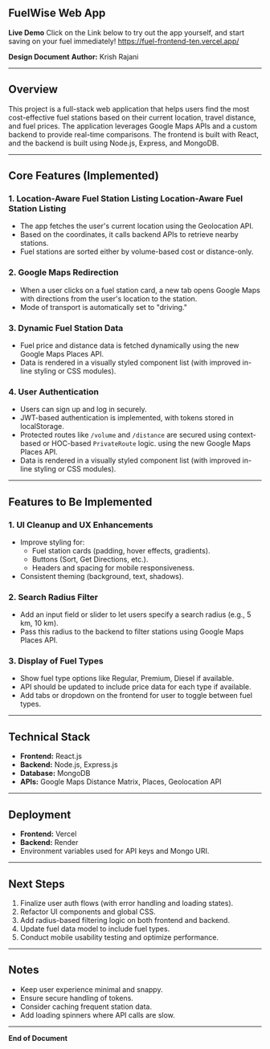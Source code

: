 ## FuelWise Web App

**Live Demo**
Click on the Link below to try out the app yourself, and start saving on your fuel immediately!
https://fuel-frontend-ten.vercel.app/




**Design Document**
**Author:** Krish Rajani

---

## Overview

This project is a full-stack web application that helps users find the most cost-effective fuel stations based on their current location, travel distance, and fuel prices. The application leverages Google Maps APIs and a custom backend to provide real-time comparisons. The frontend is built with React, and the backend is built using Node.js, Express, and MongoDB.

---

## Core Features (Implemented)

### 1. **Location-Aware Fuel Station Listing** **Location-Aware Fuel Station Listing**

- The app fetches the user's current location using the Geolocation API.
- Based on the coordinates, it calls backend APIs to retrieve nearby stations.
- Fuel stations are sorted either by volume-based cost or distance-only.

### 2. **Google Maps Redirection**

- When a user clicks on a fuel station card, a new tab opens Google Maps with directions from the user's location to the station.
- Mode of transport is automatically set to "driving."

### 3. **Dynamic Fuel Station Data**

- Fuel price and distance data is fetched dynamically using the new Google Maps Places API.
- Data is rendered in a visually styled component list (with improved in-line styling or CSS modules).

### 4. **User Authentication**

- Users can sign up and log in securely.
- JWT-based authentication is implemented, with tokens stored in localStorage.
- Protected routes like `/volume` and `/distance` are secured using context-based or HOC-based `PrivateRoute` logic. using the new Google Maps Places API.
- Data is rendered in a visually styled component list (with improved in-line styling or CSS modules).

---

## Features to Be Implemented

### 1. **UI Cleanup and UX Enhancements**

- Improve styling for:
  - Fuel station cards (padding, hover effects, gradients).
  - Buttons (Sort, Get Directions, etc.).
  - Headers and spacing for mobile responsiveness.
- Consistent theming (background, text, shadows).

### 2. **Search Radius Filter**

- Add an input field or slider to let users specify a search radius (e.g., 5 km, 10 km).
- Pass this radius to the backend to filter stations using Google Maps Places API.

### 3. **Display of Fuel Types**

- Show fuel type options like Regular, Premium, Diesel if available.
- API should be updated to include price data for each type if available.
- Add tabs or dropdown on the frontend for user to toggle between fuel types.

---

## Technical Stack

- **Frontend:** React.js
- **Backend:** Node.js, Express.js
- **Database:** MongoDB
- **APIs:** Google Maps Distance Matrix, Places, Geolocation API

---

## Deployment

- **Frontend:** Vercel
- **Backend:** Render 
- Environment variables used for API keys and Mongo URI.

---

## Next Steps

1. Finalize user auth flows (with error handling and loading states).
2. Refactor UI components and global CSS.
3. Add radius-based filtering logic on both frontend and backend.
4. Update fuel data model to include fuel types.
5. Conduct mobile usability testing and optimize performance.

---

## Notes

- Keep user experience minimal and snappy.
- Ensure secure handling of tokens.
- Consider caching frequent station data.
- Add loading spinners where API calls are slow.

---

**End of Document**

